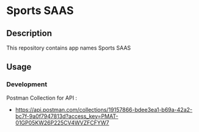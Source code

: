 # Sports SAAS

## Description

This repository contains app names Sports SAAS

## Usage

### Development

Postman Collection for API :

-   https://api.postman.com/collections/19157866-bdee3ea1-b69a-42a2-bc7f-9a0f7947813d?access_key=PMAT-01GP05KW26P225CV4WVZFCFYW7
